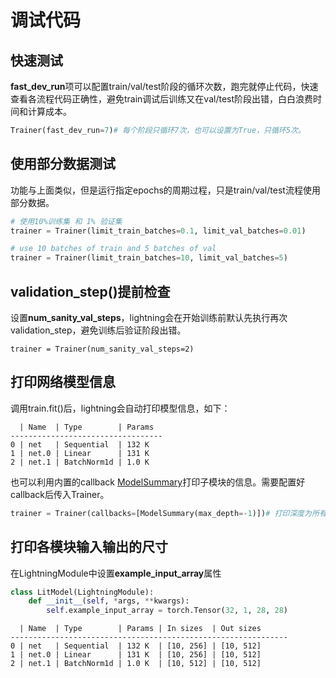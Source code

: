 # 调试代码

## 快速测试

**fast_dev_run**项可以配置train/val/test阶段的循环次数，跑完就停止代码，快速查看各流程代码正确性，避免train调试后训练又在val/test阶段出错，白白浪费时间和计算成本。

```python 
Trainer(fast_dev_run=7)# 每个阶段只循环7次，也可以设置为True，只循环5次。
```

## 使用部分数据测试

功能与上面类似，但是运行指定epochs的周期过程，只是train/val/test流程使用部分数据。

```python 
# 使用10%训练集 和 1% 验证集
trainer = Trainer(limit_train_batches=0.1, limit_val_batches=0.01)

# use 10 batches of train and 5 batches of val
trainer = Trainer(limit_train_batches=10, limit_val_batches=5)
```

## validation_step()提前检查

设置**num_sanity_val_steps**，lightning会在开始训练前默认先执行再次validation_step，避免训练后验证阶段出错。

```
trainer = Trainer(num_sanity_val_steps=2)
```

## 打印网络模型信息

调用train.fit()后，lightning会自动打印模型信息，如下：

```
  | Name  | Type        | Params
----------------------------------
0 | net   | Sequential  | 132 K
1 | net.0 | Linear      | 131 K
2 | net.1 | BatchNorm1d | 1.0 K
```

也可以利用内置的callback  [ModelSummary](https://lightning.ai/docs/pytorch/latest/api/lightning.pytorch.callbacks.ModelSummary.html#lightning.pytorch.callbacks.ModelSummary)打印子模块的信息。需要配置好callback后传入Trainer。

```python 
trainer = Trainer(callbacks=[ModelSummary(max_depth=-1)])# 打印深度为所有。

```

## 打印各模块输入输出的尺寸

在LightningModule中设置**example_input_array**属性

```python
class LitModel(LightningModule):
    def __init__(self, *args, **kwargs):
        self.example_input_array = torch.Tensor(32, 1, 28, 28)
```

```
  | Name  | Type        | Params | In sizes  | Out sizes
--------------------------------------------------------------
0 | net   | Sequential  | 132 K  | [10, 256] | [10, 512]
1 | net.0 | Linear      | 131 K  | [10, 256] | [10, 512]
2 | net.1 | BatchNorm1d | 1.0 K  | [10, 512] | [10, 512]
```